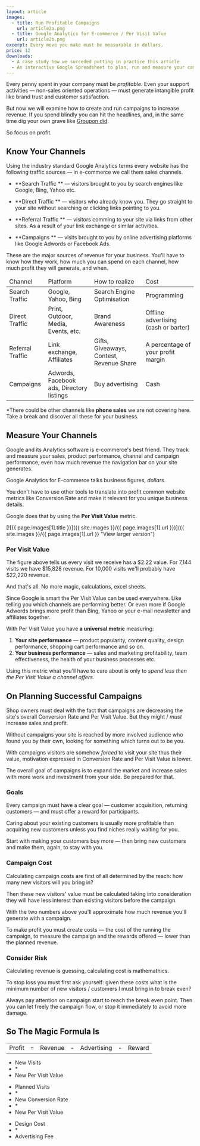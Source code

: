 ```yaml
---
layout: article
images:
  - title: Run Profitable Campaigns
    url: article2a.png
  - title: Google Analytics for E-commerce / Per Visit Value
    url: article2b.png
excerpt: Every move you make must be measurable in dollars.
price: 12
downloads:
  - A case study how we succeded putting in practice this article
  - An interactive Google Spreadsheet to plan, run and measure your campaigns  
---
```


Every penny spent in your company must be *profitable*.
Even your support activities &mdash; non-sales oriented operations &mdash; 
must generate intangible profit like brand trust and customer satisfaction.

But now we will examine how to create and run campaigns to increase revenue.
If you spend blindly you can hit the headlines, and, in the same time
dig your own grave like [Groupon did](http://shortlogic.com/post/6142108636/groupon-ipo-pass-on-this-deal).

So focus on profit.

## Know Your Channels

Using the industry standard Google Analytics terms every website has the following
traffic sources &mdash; in e-commerce we call them sales channels.


* **Search Traffic ** &mdash; visitors brought to you by search engines like Google,
Bing, Yahoo etc.

* **Direct Traffic ** &mdash; visitors who already know you. They go straight to your
site without searching or clicking links pointing to you.

* **Referral Traffic ** &mdash; visitors comming to your site via links from other sites.
As a result of your link exchange or similar activities.

* **Campaigns ** &mdash; visits brought to you by online advertising platforms like
Google Adwords or Facebook Ads.

These are the major sources of revenue for your business.
You'll have to know how they work, how much you can spend on each channel,
how much profit they will generate, and when.

<table>
  <thead>
  <tr>
    <td class="highlight">Channel</td>
    <td class="highlight">Platform</td>
    <td class="highlight">How to realize</td>
    <td class="highlight">Cost</td>
  </tr>
  </thead>
  
  <tbody>
  <tr>
    <td class="highlight">Search Traffic</td>
    <td>Google, Yahoo, Bing</td>
    <td>Search Engine Optimisation</td>
    <td>Programming</td>
  </tr>
  
  <tr>
    <td class="highlight">Direct Traffic</td>
    <td>Print, Outdoor, Media, Events, etc.</td>
    <td>Brand Awareness</td>
    <td>Offline advertising (cash or barter)</td>
  </tr>
  
  <tr>
    <td class="highlight">Referral Traffic</td>
    <td>Link exchange, Affiliates</td>
    <td>Gifts, Giveaways, Contest, Revenue Share</td>
    <td>A percentage of your profit margin</td>
  </tr>
  
  <tr>
    <td class="highlight">Campaigns</td>
    <td>Adwords, Facebook ads, Directory listings</td>
    <td>Buy advertising</td>
    <td>Cash</td>
  </tr>
  </tbody>
</table>

*There could be other channels like __phone sales__ we are not covering 
here. Take a break and discover all these for your business.

## Measure Your Channels

Google and its Analytics software is e-commerce's best friend.
They track and measure your sales, product performance, channel and campaign
performance, even how much revenue the navigation bar on your site generates.

Google Analytics for E-commerce talks business figures, *dollars*. 

You don't
have to use other tools to translate into profit common website metrics 
like Conversion Rate and make it relevant for you unique business details.

Google does that by using the **Per Visit Value** metric.

[![{{ page.images[1].title }}]({{ site.images }}/{{ page.images[1].url }})]({{ site.images }}/{{ page.images[1].url }} "View larger version")

### Per Visit Value

The figure above tells us every visit we receive has a $2.22 value.
For 7,144 visits we have $15,828 revenue. For 10,000 visits we'll
probably have $22,220 revenue. 

And that's all. No more magic, calculations, excel sheets.

Since Google is smart the Per Visit Value can be used everywhere.
Like telling you which channels are performing better.
Or even more if Google Adwords brings more profit than Bing, Yahoo
or your e-mail newsletter and affiliates together.

With Per Visit Value you have **a universal metric** measuring:

1. **Your site performance** &mdash; product popularity, content quality, 
design performance, shopping cart performance and so on.
2. **Your business performance** &mdash; sales and marketing profitability, 
team effectiveness, the health of your business processes etc.

Using this metric what you'll have to care about is only to *spend less then
the Per Visit Value a channel offers.*

## On Planning Successful Campaigns

Shop owners must deal with the fact that campaigns are decreasing the site's
overall Conversion Rate and Per Visit Value. But they might / *must* 
increase sales and profit.
 
Without campaigns your site is reached by more involved audience who
found you by their own, looking for something which turns out to be you.

With campaigns visitors are somehow *forced* to visit your site thus
their value, motivation expressed in Conversion Rate and Per Visit Value is
lower.

The overall goal of campaigns is to expand the market and increase sales with
more work and investment from your side. Be prepared for that.

### Goals
 
Every campaign must have a clear goal &mdash; customer acquisition, 
returning customers &mdash; and must offer a reward for participants.

Caring about your existing customers is usually more profitable than
acquiring new customers unless you find niches really waiting for you.

Start with making your customers buy more &mdash; then bring new customers and make
them, again, to stay with you.

### Campaign Cost

Calculating campaign costs are first of all determined by the reach:
how many new visitors will you bring in?

Then these new visitors' value must be calculated taking into consideration
they will have less interest than existing visitors before the campaign.

With the two numbers above you'll approximate how much revenue you'll generate
with a campaign.

To make profit you must create costs &mdash; the cost of the running the campaign,
to measure the campaign and the rewards offered &mdash; lower than the
planned revenue.

### Consider Risk

Calculating revenue is guessing, calculating cost is mathemathics.

To stop loss you must first ask yourself: given these costs what is the
minimum number of new visitors / customers I must bring in to break even?

Always pay attention on campaign start to reach the break even point.
Then you can let freely the campaign flow, or stop it immediately to
avoid more damage.

## So The Magic Formula Is

<div id="infogr" class="article2 block">
  
  <table>
    <tr>
      <td>Profit</td>
      <td class="op">=</td>
      <td id="revenue" class="click0">Revenue</td>
      <td class="op">-</td>
      <td id="ad">Advertising</td>
      <td class="op">-</td>
      <td>Reward</td>
    </tr>
  </table>
  
  <div id="click0" class="hidden">    
    <ul>
      <li>New Visits</li>
      <li class="op">*</li>
      <li>New Per Visit Value</li>
    </ul>
  </div> 
  
  <div id="click1" class="hidden">    
    <ul>
      <li>Planned Visits</li>
      <li class="op">*</li>
      <li>New Conversion Rate</li>
      <li class="op">*</li>
      <li>New Per Visit Value</li>
    </ul>
  </div> 
  
  <div id="ad2" class="hidden">
    <ul>
      <li>Design Cost</li>
      <li class="op">*</li>
      <li>Advertising Fee</li>
    </ul>
  </div>
</div>


